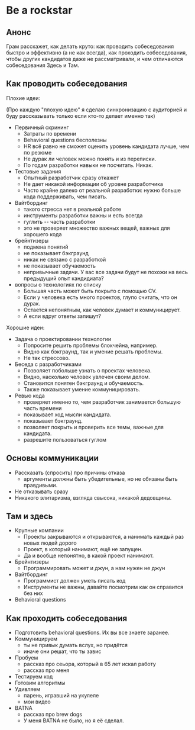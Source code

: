 # Be a rockstar

## Анонс

Грам расскажет, как делать круто: как проводить собеседования быстро и эффективно (а не как всегда), как проходить собеседования, чтобы других кандидатов даже не рассматривали, и чем отличаются собеседования Здесь и Там.

## Как проводить собеседования

Плохие идеи:

(Про каждую "плохую идею" я сделаю синхронизацию с аудиторией и буду рассказывать только если кто-то делает именно так)

+ Первичный скрининг
  - Затраты по времени
  - Behavioral questions бесполезны
  - HR всё равно не сможет оценить уровень кандидата лучше, чем по резюме
  - Не дурак ли человек можно понять и из переписки.
  - По годам разработки навыки не посчитать. Никак.
+ Тестовые задания
  - Опытный разработчик сразу откажет
  - Не дает никакой информации об уровне разработчика
  - Часто крайне далеко от реальной разработки: нужно больше кода поддерживать, чем писать.
+ Вайтбординг
  - такого стресса нет в реальной работе
  - инструменты разработки важны и есть всегда
  - гуглить -- часть разработки
  - это не проверяет множество важных вещей, важных для хорошего кода
+ брейнтизеры
  - подмена понятий
  - не показывает бэкграунд
  - никак не связано с разработкой
  - не показывает обучаемость
  - непривычные задачи. У вас все задачи будут не похожи на весь предыдущий опыт кандидиата?
+ вопросы о технологиях по списку
  - Большая часть может быть покрыто с помощью CV.
  - Если у человека есть много проектов, глупо считать, что он дурак.
  - Остается непонятным, как человек думает и коммуницирует.
  - А если вдруг ответы запишут?

Хорошие идеи:

+ Задача о проектировании технологии
  - Попросите решить проблемы блокчейна, например.
  - Видно как бэкграунд, так и умение решать проблемы.
  - Не так стрессово.
+ Беседа с разработчиками
  - Позволяет побольше узнать о проектах человека.
  - Видно, насколько человек увлечен своим делом.
  - Становится понятен бэкграунд и обучаемость.
  - Также показывает умение коммуницировать.
+ Ревью кода
  - проверяет именно то, чем разработчик занимается большую часть времени
  - показывает ход мысли кандидата.
  - показывает бэкграунд.
  - позволяет покрыть и проверить все темы, важные для кандидата.
  - разрешите пользоваться гуглом

## Основы коммуникации

+ Рассказать (спросить) про причины отказа
  - аргументы должны быть убедительные, но не обязаны быть правдивыми.
+ Не отказывать сразу
+ Никакого элитаризма, взгляда свысока, никакой дедовщины.

## Там и здесь

+ Крупные компании
  - Проекты закрываются и открываются, а нанимать каждый раз новых людей дорого
  - Проект, в который нанимают, ещё не запущен.
  - Да и вообще непонятно, в какой проект нанимают.
+ Брейнтизеры
  - Программировать может и джун, а нам нужен не джун
+ Вайтбординг
  - Программист должен уметь писать код
  - Инструменты не важны, давайте посмотрим как он справится без них
+ Behavioral questions

## Как проходить собеседования

+ Подготовить behavioral questions. Их вы все знаете заранее.
+ Коммуницируем
  - ты не привык думать вслух, но придётся
  - иначе они решат, что ты завис
+ Пробуем
  - рассказ про сеьора, который в 65 лет искал работу
  - рассказ про меня
+ Тестируем код
+ Готовим алгоритмы
+ Удивляем
  - парень, игравший на укулеле
  - мои видео
+ BATNA
  - рассказ про brew dogs
  - У меня BATNA не было, но я её сделал.
